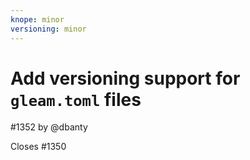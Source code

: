 ```yaml
---
knope: minor
versioning: minor
---
```


# Add versioning support for `gleam.toml` files

#1352 by @dbanty

Closes #1350 
